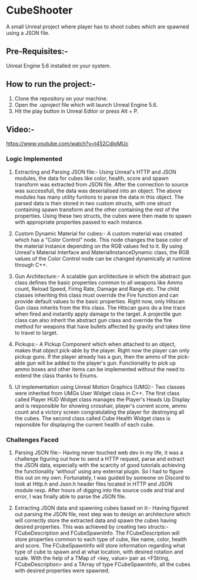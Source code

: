 # CubeShooter
A small Unreal project where player has to shoot cubes which are spawned using a JSON file.


## Pre-Requisites:-
Unreal Engine 5.6 installed on your system.

## How to run the project:- 
1. Clone the repository on your machine.
2. Open the .uproject file which will launch Unreal Engine 5.6.
3. Hit the play button in Unreal Editor or press Alt + P.

## Video:-
https://www.youtube.com/watch?v=t452CdIqMUc

### Logic Implemented
1. Extracting and Parsing JSON file:-
Using Unreal's HTTP and JSON modules, the data for cubes like color, health, score and spawn transform was extracted from JSON file. After the connection to source was successfull, the data was deserialised into an object. The above modules has many utility funtions to parse the data in this object. The parsed data is then stored in two custom structs, with one struct containing spawn transform and the other containing the rest of the properties. Using these two structs, the cubes were then made to spawn with appropriate properties passed to each instance.

2. Custom Dynamic Material for cubes:- 
A custom material was created which has a "Color Control" node. This node changes the base color of the material instance depending on the RGB values fed to it. By using Unreal's Material Interface and MaterialInstanceDynamic class, the RGB values of the Color Control node can be changed dynamically at runtime through C++.

3. Gun Architecture:- 
A scalable gun architecture in which the abstract gun class defines the basic properties common to all weapons like Ammo count, Reload Speed, Firing Rate, Damage and Range etc. The child classes inheriting this class must override the Fire function and can provide default values to the basic properties. Right now, only Hitscan Gun class inherits from the this class. The Hitscan guns do a line trace when fired and instantly apply damage to the target. A projectile gun class can also inherit the abstract gun class and override the fire method for weapons that have bullets affected by gravity and takes time to travel to target.

4. Pickups:- 
A Pickup Component which when attached to an object, makes that object pick-able by the player. Right now the player can only pickup guns. If the player already has a gun, then the ammo of the pick-able gun will be added to the player's gun. Functionality to pick up ammo boxes and other items can be implemented without the need to extend the class thanks to Enums.

5. UI implementation using Unreal Motion Graphics (UMG):- 
Two classes were inherited from UMGs User Widget class in C++. The first class called Player HUD Widget class manages the Player's Heads Up Display and is responsible for showing crosshair, player's current score, ammo count and a victory screen congratulating the player for destroying all the cubes. The second class called Cube Health Widget class is reponsible for displaying the current health of each cube.


### Challenges Faced
1. Parsing JSON file:-
Having never touched web dev in my life, it was a challenge figuring out how to send a HTTP request, parse and extract the JSON data, especially with the scarcity of good tutorials achieving the functionality 'without' using any external plugin. So I had to figure this out on my own. Fortunately, I was guided by someone on Discord to look at Http.h and Json.h header files located in HTTP and JSON module resp. After hours of digging into the source code and trial and error, I was finally able to parse the JSON file.

2. Extracting JSON data and spawning cubes based on it:-
Having figured out parsing the JSON file, next step was to design an architecture which will correctly store the extracted data and spawn the cubes having desired properties. This was achieved by creating two structs:- FCubeDescription and FCubeSpawnInfo. The FCubeDescription will store properties common to each type of cube, like name, color, health and score. The FCubeSpawnInfo will store information regarding what type of cube to spawn and at what location, with desired rotation and scale. With the help of a TMap of <key, value> pair as <FString, FCubeDescription> and a TArray of type FCubeSpawnInfo, all the cubes with desired properties were spawned.
